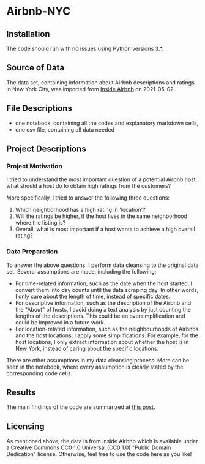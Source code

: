 # Airbnb-NYC

## Installation
The code should run with no issues using Python versions 3.*.

## Source of Data
The data set, containing information about Airbnb descriptions and ratings in New York City, was imported from [Inside Airbnb](http://insideairbnb.com/get-the-data.html) on 2021-05-02. 

## File Descriptions
* one notebook, containing all the codes and explanatory markdown cells,
* one csv file, containing all data needed

## Project Descriptions
### Project Motivation
I tried to understand the most important question of a potential Airbnb host: what should a host do to obtain high ratings from the customers? 

More specifically, I tried to answer the following three questions:
1. Which neighborhood has a high rating in 'location'?
2. Will the ratings be higher, if the host lives in the same neighborhood where the listing is?
3. Overall, what is most important if a host wants to achieve a high overall rating?
### Data Preparation
To answer the above questions, I perform data cleansing to the original data set. Several assumptions are  made, including the following:
* For time-related information, such as the date when the host started, I convert them into day counts until the data scraping day. In other words, I only care about the length of time, instead of specific dates.
* For descriptive information, such as the description of the Airbnb and the "About" of hosts, I avoid doing a text analysis by just counting the lengths of the descriptions. This could be an oversimplification and could be improved in a future work.
* For location-related information, such as the neighbourhoods of Airbnbs and the host locations, I apply some simplifications. For example, for the host locations, I only extract information about whether the host is in New York, instead of caring about the specific locations.

There are other assumptions in my data cleansing process. More can be seen in the notebook, where every assumption is clearly stated by the corresponding code cells.

## Results
The main findings of the code are summarized at [this post](https://medium.com/@joyybai/how-can-an-airbnb-in-nyc-get-high-review-scores-44e48ba44817).

## Licensing
As mentioned above, the data is from Inside Airbnb which is available under a Creative Commons CC0 1.0 Universal (CC0 1.0) "Public Domain Dedication" license. Otherwise, feel free to use the code here as you like!
